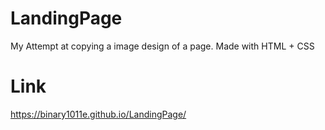 # LandingPage
My Attempt at copying a image design of a page.
Made with HTML + CSS
# Link
https://binary1011e.github.io/LandingPage/